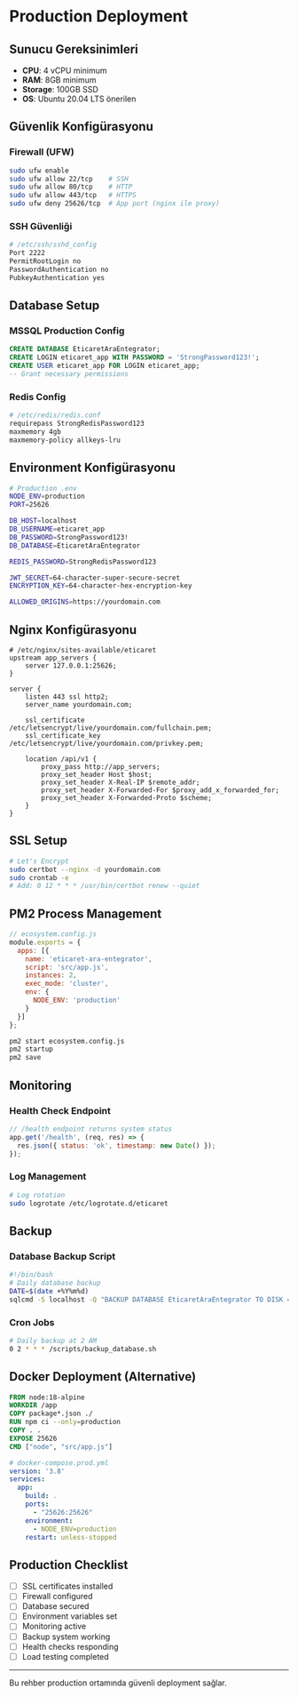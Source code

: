 # Production Deployment

## Sunucu Gereksinimleri

- **CPU**: 4 vCPU minimum
- **RAM**: 8GB minimum  
- **Storage**: 100GB SSD
- **OS**: Ubuntu 20.04 LTS önerilen

## Güvenlik Konfigürasyonu

### Firewall (UFW)
```bash
sudo ufw enable
sudo ufw allow 22/tcp    # SSH
sudo ufw allow 80/tcp    # HTTP
sudo ufw allow 443/tcp   # HTTPS
sudo ufw deny 25626/tcp  # App port (nginx ile proxy)
```

### SSH Güvenliği
```bash
# /etc/ssh/sshd_config
Port 2222
PermitRootLogin no
PasswordAuthentication no
PubkeyAuthentication yes
```

## Database Setup

### MSSQL Production Config
```sql
CREATE DATABASE EticaretAraEntegrator;
CREATE LOGIN eticaret_app WITH PASSWORD = 'StrongPassword123!';
CREATE USER eticaret_app FOR LOGIN eticaret_app;
-- Grant necessary permissions
```

### Redis Config
```bash
# /etc/redis/redis.conf  
requirepass StrongRedisPassword123
maxmemory 4gb
maxmemory-policy allkeys-lru
```

## Environment Konfigürasyonu

```bash
# Production .env
NODE_ENV=production
PORT=25626

DB_HOST=localhost
DB_USERNAME=eticaret_app
DB_PASSWORD=StrongPassword123!
DB_DATABASE=EticaretAraEntegrator

REDIS_PASSWORD=StrongRedisPassword123

JWT_SECRET=64-character-super-secure-secret
ENCRYPTION_KEY=64-character-hex-encryption-key

ALLOWED_ORIGINS=https://yourdomain.com
```

## Nginx Konfigürasyonu

```nginx
# /etc/nginx/sites-available/eticaret
upstream app_servers {
    server 127.0.0.1:25626;
}

server {
    listen 443 ssl http2;
    server_name yourdomain.com;
    
    ssl_certificate /etc/letsencrypt/live/yourdomain.com/fullchain.pem;
    ssl_certificate_key /etc/letsencrypt/live/yourdomain.com/privkey.pem;
    
    location /api/v1 {
        proxy_pass http://app_servers;
        proxy_set_header Host $host;
        proxy_set_header X-Real-IP $remote_addr;
        proxy_set_header X-Forwarded-For $proxy_add_x_forwarded_for;
        proxy_set_header X-Forwarded-Proto $scheme;
    }
}
```

## SSL Setup

```bash
# Let's Encrypt
sudo certbot --nginx -d yourdomain.com
sudo crontab -e
# Add: 0 12 * * * /usr/bin/certbot renew --quiet
```

## PM2 Process Management

```javascript
// ecosystem.config.js
module.exports = {
  apps: [{
    name: 'eticaret-ara-entegrator',
    script: 'src/app.js',
    instances: 2,
    exec_mode: 'cluster',
    env: {
      NODE_ENV: 'production'
    }
  }]
};
```

```bash
pm2 start ecosystem.config.js
pm2 startup
pm2 save
```

## Monitoring

### Health Check Endpoint
```javascript
// /health endpoint returns system status
app.get('/health', (req, res) => {
  res.json({ status: 'ok', timestamp: new Date() });
});
```

### Log Management
```bash
# Log rotation
sudo logrotate /etc/logrotate.d/eticaret
```

## Backup

### Database Backup Script
```bash
#!/bin/bash
# Daily database backup
DATE=$(date +%Y%m%d)
sqlcmd -S localhost -Q "BACKUP DATABASE EticaretAraEntegrator TO DISK = '/backup/eticaret_${DATE}.bak'"
```

### Cron Jobs
```bash
# Daily backup at 2 AM
0 2 * * * /scripts/backup_database.sh
```

## Docker Deployment (Alternative)

```dockerfile
FROM node:18-alpine
WORKDIR /app
COPY package*.json ./
RUN npm ci --only=production
COPY . .
EXPOSE 25626
CMD ["node", "src/app.js"]
```

```yaml
# docker-compose.prod.yml
version: '3.8'
services:
  app:
    build: .
    ports:
      - "25626:25626"
    environment:
      - NODE_ENV=production
    restart: unless-stopped
```

## Production Checklist

- [ ] SSL certificates installed
- [ ] Firewall configured
- [ ] Database secured
- [ ] Environment variables set
- [ ] Monitoring active
- [ ] Backup system working
- [ ] Health checks responding
- [ ] Load testing completed

---

Bu rehber production ortamında güvenli deployment sağlar. 